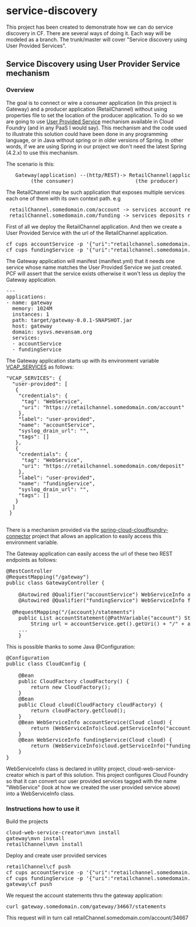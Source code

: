 # service-discovery
This project has been created to demonstrate how we can do service discovery in CF. There are several ways of doing it. Each way will be modeled as a branch. The trunk/master will cover "Service discovery using User Provided Services".

<h2>Service Discovery using User Provider Service mechanism</h2>
<h3>Overview</h3>
The goal is to connect or wire a consumer application (in this project is Gateway) and a producer application (RetailChannel) without using properties file to set the location of the producer application.
To do so we are going to use <a href="https://docs.run.pivotal.io/devguide/services/user-provided.html">User Provided Service</a> mechanism available in Cloud Foundry (and in any PaaS I would say). This mechanism and the code used to illustrate this solution could have been done in any programming language, or in Java without spring or in older versions of Spring. In other words, if we are using Spring in our project we don't need the latest Spring (4.2.x) to use this mechanism.

The scenario is this:
<pre>
   Gateway(application) --(http/REST)-> RetailChannel(application)
        (the consumer)                    (the producer)
</pre>

The RetailChannel may be such application that exposes multiple services each one of them with its own context path. e.g
<pre>
 retailChannel.somedomain.com/account -> services account related functionality
 retailChannel.somedomain.com/funding -> services deposits related functionality
</pre>

First of all we deploy the RetailChannel application. And then we create a User Provided Service with the url of the RetailChannel application.

<pre>
cf cups accountService -p '{"uri":"retailchannel.somedomain.com/account", "tag":"WebService"}'
cf cups fundingService -p '{"uri":"retailchannel.somedomain.com/deposit", "tag":"WebService"}'
</pre>

The Gateway application will manifest (manifest.yml) that it needs one service whose name matches the User Provided Service we just created. PCF will assert that the service exists otherwise it won't less us deploy the Gateway application.
<pre>
---
applications:
- name: gateway
  memory: 1024M
  instances: 1
  path: target/gateway-0.0.1-SNAPSHOT.jar
  host: gateway
  domain: sysvs.mevansam.org
  services:
  - accountService
  - fundingService
</pre>

The Gateway application starts up with its environment variable <a href="https://docs.run.pivotal.io/devguide/deploy-apps/environment-variable.html">VCAP_SERVICES</a> as follows:
<pre>
"VCAP_SERVICES": {
  "user-provided": [
   {
    "credentials": {
     "tag": "WebService",
     "uri": "https://retailchannel.somedomain.com/account"
    },
    "label": "user-provided",
    "name": "accountService",
    "syslog_drain_url": "",
    "tags": []
   },
   {
    "credentials": {
     "tag": "WebService",
     "uri": "https://retailchannel.somedomain.com/deposit"
    },
    "label": "user-provided",
    "name": "fundingService",
    "syslog_drain_url": "",
    "tags": []
   }
  ]
 }
 </pre>

There is a mechanism provided via the <a href="https://github.com/spring-cloud/spring-cloud-connectors/tree/master/spring-cloud-cloudfoundry-connector">spring-cloud-cloudfoundry-connector</a> project that allows an application to easily access this environment variable.

The Gateway application can easily access the url of these two REST endpoints as follows:

<pre>
@RestController
@RequestMapping("/gateway")
public class GatewayController {

	@Autowired @Qualifier("accountService") WebServiceInfo accountService;  
	@Autowired @Qualifier("fundingService") WebServiceInfo fundingService;  

  @RequestMapping("/{account}/statements")
	public List<AccountTransaction> accountStatement(@PathVariable("account") String account) {
		String url = accountService.get().getUri() + "/" + account;
    ...
	}
</pre>

This is possible thanks to some Java @Configuration:
<pre>
@Configuration
public class CloudConfig {

	@Bean
	public CloudFactory cloudFactory() {
		return new CloudFactory();
	}
	@Bean
	public Cloud cloud(CloudFactory cloudFactory) {
		return cloudFactory.getCloud();
	}
	@Bean WebServiceInfo accountService(Cloud cloud) {
		return (WebServiceInfo)cloud.getServiceInfo("accountService");
	}
	@Bean WebServiceInfo fundingService(Cloud cloud) {
		return (WebServiceInfo)cloud.getServiceInfo("fundingService");
	}
}
</pre>

WebServiceInfo class is declared in utility project, cloud-web-service-creator which is part of this solution. This project configures Cloud Foundry so that it can convert our user provided services tagged with the name "WebService" (look at how we created the user provided service above) into a WebServiceInfo class. 


<h3>Instructions how to use it</h3>
Build the projects
<pre>
cloud-web-service-creator\mvn install
gateway\mvn install
retailChannel\mvn install
</pre>

Deploy and create user provided services
<pre>
retailChannel\cf push
cf cups accountService -p '{"uri":"retailchannel.somedomain.com/account"}
cf cups fundingService -p '{"uri":"retailchannel.somedomain.com/deposit"}'
gateway\cf push
</pre>

We request the account statements thru the gateway application:
<pre>
curl gateway.somedomain.com/gateway/34667/statements
</pre>

This request will in turn call retailChannel.somedomain.com/account/34667

